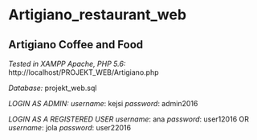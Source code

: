 # Artigiano_restaurant_web

## Artigiano Coffee and Food

_Tested in XAMPP Apache, PHP 5.6:_
http://localhost/PROJEKT_WEB/Artigiano.php

_Database:_
projekt_web.sql 

_LOGIN AS ADMIN:_
*username*: kejsi
*password*: admin2016

_LOGIN AS A REGISTERED USER_
*username*: ana
*password*: user12016
  OR
*username*: jola
*password*: user22016

